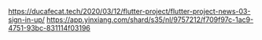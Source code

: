 https://ducafecat.tech/2020/03/12/flutter-project/flutter-project-news-03-sign-in-up/   https://app.yinxiang.com/shard/s35/nl/9757212/f709f97c-1ac9-4751-93bc-831114f03196